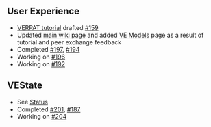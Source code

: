 ## User Experience
  - [VERPAT tutorial](VERPAT-Tutorial-Overview
) drafted [#159](https://github.com/gregorbj/VisionEval/issues/159)
  - Updated [main wiki page](https://github.com/gregorbj/VisionEval/wiki) and added [VE Models](VisionEval-Models) page as a result of tutorial and peer exchange feedback
  - Completed [#197](https://github.com/gregorbj/VisionEval/issues/197), [#194](https://github.com/gregorbj/VisionEval/issues/194)
  - Working on [#196](https://github.com/gregorbj/VisionEval/issues/196)
  - Working on [#192](https://github.com/gregorbj/VisionEval/issues/192)

## VEState
  - See [Status](VE-State-Status)
  - Completed [#201](https://github.com/gregorbj/VisionEval/issues/201), [#187](https://github.com/gregorbj/VisionEval/issues/187)
  - Working on [#204](https://github.com/gregorbj/VisionEval/issues/204)